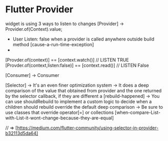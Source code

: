 # Flutter Provider
widget is using 3 ways to listen to changes 
[Provider] -> Provider.of<PName>(Context).value;


- User Listen: false when a provider is called anywhere outside build method [cause-a-run-time-exception]
- 

[Provder.of<T>(context)] == [context.watch<T>()] // LISTEN TRUE
[Provder.of<T>(context,listen:false)] == [context.read<T>()] // LISTEN False

[Consumer] -> Consumer


[Selector] -> It's an even finer optimization system 
-> It does a deep comparison of the value that obtained from provider<T> and the one returned by the selector callback, if they are different a [rebuild-happened]
-> You can use shouldRebuild to implement a custom logic to decide when a children should rebuild override the default deep comparison
-> Be sure to use classes that override operator[=] or collections [when-compare-List<Something>-with-List<Something>-it-wont-change-because-they-are-equal]



// => [https://medium.com/flutter-community/using-selector-in-provider-b32113d5da64]